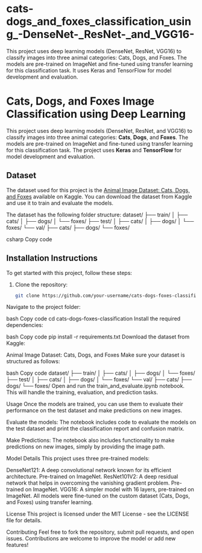 # cats-dogs_and_foxes_classification_using_-DenseNet-_ResNet-_and_VGG16-
This project uses deep learning models (DenseNet, ResNet, VGG16) to classify images into three animal categories: Cats, Dogs, and Foxes. The models are pre-trained on ImageNet and fine-tuned using transfer learning for this classification task. It uses Keras and TensorFlow for model development and evaluation.

# Cats, Dogs, and Foxes Image Classification using Deep Learning

This project uses deep learning models (DenseNet, ResNet, and VGG16) to classify images into three animal categories: **Cats**, **Dogs**, and **Foxes**. The models are pre-trained on ImageNet and fine-tuned using transfer learning for this classification task. The project uses **Keras** and **TensorFlow** for model development and evaluation.

## Dataset

The dataset used for this project is the [Animal Image Dataset: Cats, Dogs, and Foxes](https://www.kaggle.com/datasets/snmahsa/animal-image-dataset-cats-dogs-and-foxes) available on Kaggle. You can download the dataset from Kaggle and use it to train and evaluate the models.

The dataset has the following folder structure:
dataset/ ├── train/ │ ├── cats/ │ ├── dogs/ │ └── foxes/ ├── test/ │ ├── cats/ │ ├── dogs/ │ └── foxes/ └── val/ ├── cats/ ├── dogs/ └── foxes/

csharp
Copy code

## Installation Instructions

To get started with this project, follow these steps:

1. Clone the repository:
   ```bash
   git clone https://github.com/your-username/cats-dogs-foxes-classification.git
Navigate to the project folder:

bash
Copy code
cd cats-dogs-foxes-classification
Install the required dependencies:

bash
Copy code
pip install -r requirements.txt
Download the dataset from Kaggle:

Animal Image Dataset: Cats, Dogs, and Foxes
Make sure your dataset is structured as follows:

bash
Copy code
dataset/
├── train/
│   ├── cats/
│   ├── dogs/
│   └── foxes/
├── test/
│   ├── cats/
│   ├── dogs/
│   └── foxes/
└── val/
    ├── cats/
    ├── dogs/
    └── foxes/
Open and run the train_and_evaluate.ipynb notebook. This will handle the training, evaluation, and prediction tasks.

Usage
Once the models are trained, you can use them to evaluate their performance on the test dataset and make predictions on new images.

Evaluate the models:
The notebook includes code to evaluate the models on the test dataset and print the classification report and confusion matrix.

Make Predictions:
The notebook also includes functionality to make predictions on new images, simply by providing the image path.

Model Details
This project uses three pre-trained models:

DenseNet121: A deep convolutional network known for its efficient architecture. Pre-trained on ImageNet.
ResNet101V2: A deep residual network that helps in overcoming the vanishing gradient problem. Pre-trained on ImageNet.
VGG16: A simpler model with 16 layers, pre-trained on ImageNet.
All models were fine-tuned on the custom dataset (Cats, Dogs, and Foxes) using transfer learning.

License
This project is licensed under the MIT License - see the LICENSE file for details.

Contributing
Feel free to fork the repository, submit pull requests, and open issues. Contributions are welcome to improve the model or add new features!
